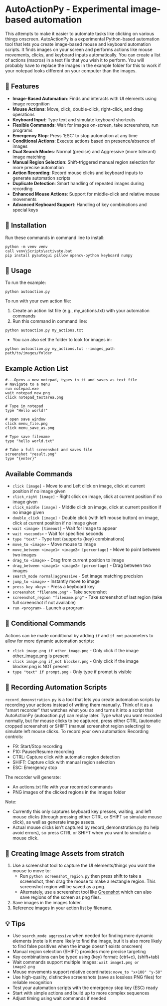 # AutoActionPy - Experimental image-based automation

This attempts to make it easier to automate tasks like clicking on various things onscreen. AutoActionPy is a experimental Python-based automation tool that lets you create image-based mouse and keyboard automation scripts. It finds images on your screen and performs actions like mouse movements, clicks, and keyboard inputs automatically. You can create a list of actions (macros) in a text file that you wish it to perform.
You will probably have to replace the images in the example folder for this to work if your notepad looks different on your computer than the images.

## 🌟 Features

- **Image-Based Automation**: Finds and interacts with UI elements using image recognition
- **Mouse Actions**: Move, click, double-click, right-click, and drag operations
- **Keyboard Input**: Type text and simulate keyboard shortcuts
- **Flexible Commands**: Wait for images on-screen, take screenshots, run programs
- **Emergency Stop**: Press 'ESC' to stop automation at any time
- **Conditional Actions**: Execute actions based on presence/absence of images
- **Dual Search Modes**: Normal (precise) and Aggressive (more tolerant) image matching
- **Manual Region Selection**: Shift-triggered manual region selection for more precise automation
- **Action Recording**: Record mouse clicks and keyboard inputs to generate automation scripts
- **Duplicate Detection**: Smart handling of repeated images during recording
- **Enhanced Mouse Actions**: Support for middle-click and relative mouse movements
- **Advanced Keyboard Support**: Handling of key combinations and special keys

## 🚀 Installation

Run these commands in command line to install:
```
python -m venv venv
call venv\Scripts\activate.bat
pip install pyautogui pillow opencv-python keyboard numpy
```

## 📝 Usage

To run the example:
```
python autoaction.py
```

To run with your own action file:  
  1. Create an action list file (e.g., my_actions.txt) with your automation commands
  2. Run this command in command line:
```
python autoaction.py my_actions.txt
```  
  - You can also set the folder to look for images in:
```
python autoaction.py my_actions.txt --images_path path/to/images/folder
```

## Example Action List
```text
#---Opens a new notepad, types in it and saves as text file
# Navigate to a menu
run notepad.exe
wait notepad_new.png
click notepad_textarea.png

# Type in notepad
type "Hello world!"

# open save window
click menu_file.png
click menu_save_as.png

# Type save filename
type "hello world.txt"

# Take a full screenshot and saves file
screenshot "result.png"
type "{enter}"
```

## Available Commands

- `click [image]` - Move to and Left click on image, click at current position if no image given
- `click_right [image]` - Right click on image, click at current position if no image given
- `click_middle [image]` - Middle click on image, click at current position if no image given
- `double_click [image]` - Double click (with left mouse button) on image, click at current position if no image given
- `wait <image> [timeout]` - Wait for image to appear
- `wait <seconds>` - Wait for specified seconds
- `type "text"` - Type text (supports {key} combinations)
- `move_to <image>` - Move mouse to image
- `move_between <image1> <image2> [percentage]` - Move to point between two images
- `drag_to <image>` - Drag from current position to image
- `drag_between <image1> <image2> [percentage]` - Drag between two images
- `search_mode normal|aggressive` - Set image matching precision
- `jump_to <image>` - Instantly move to image
- `press_key <key>` - Press a keyboard key
- `screenshot "filename.png"` - Take screenshot
- `screenshot_region "filename.png"` - Take screenshot of last region (take full screenshot if not available)
- `run <program>` - Launch a program

## 🎯 Conditional Commands

Actions can be made conditional by adding `if` and `if_not` parameters to allow for more dynamic automation scripts:
- `click image.png if other_image.png` - Only click if the image other_image.png is present
- `click image.png if_not blocker.png` - Only click if the image blocker.png is NOT present
- `type "text" if prompt.png` - Only type if prompt is visible

## 🎥 Recording Automation Scripts
`record_demonstration.py` is a tool that lets you create automation scripts by recording your actions instead of writing them manually. 
Think of it as a "smart recorder" that watches what you do and turns it into a script that AutoActionPy (autoaction.py) can replay later.
Type what you want recorded normally, but for mouse clicks to be captured, press either CTRL (automatic cropped screenshot) or SHIFT (manual screenshot region selecting) to simulate left mouse clicks.
To record your own automation:
Recording controls:
- F9: Start/Stop recording
- F10: Pause/Resume recording
- CTRL: Capture click with automatic region detection
- SHIFT: Capture click with manual region selection
- ESC: Emergency stop

The recorder will generate:
- An actions.txt file with your recorded commands
- PNG images of the clicked regions in the images folder

Note: 
- Currently this only captures keyboard key presses, waiting, and left mouse clicks (through pressing either CTRL or SHIFT so simulate mouse click), as well as generate image assets.
- Actual mouse clicks isn't captured by record_demonstration.py (to help avoid errors), so press CTRL or SHIFT when you want to simulate a mouse click.

## 📸 Creating Image Assets from stratch

1. Use a screenshot tool to capture the UI elements/things you want the mouse to move to:
   - Run `python screenshot_region.py` then press shift to take a screenshot, then drag the mouse to make a rectangle region. This screenshot region will be saved as a png.
   - Alternately, use a screenshot tool like [Greenshot](https://getgreenshot.org/downloads/) which can also save regions of the screen as png files.
2. Save images in the images folder.
3. Reference images in your action list by filename.

## 💡 Tips

- Use `search_mode aggressive` when needed for finding more dynamic elements (note is it more likely to find the image, but it is also more likely to find false positives when the image doesn't exists onscreen)
- Manual region selection (SHIFT) provides more precise targeting
- Key combinations can be typed using {key} format: {ctrl+c}, {shift+tab}
- Wait commands support multiple images: `wait image1.png or image2.png`
- Mouse movements support relative coordinates: `move_to "x+100" "y-50"`
- Use high-quality, distinctive screenshots (save as lossless PNG files) for reliable recognition
- Test your automation scripts with the emergency stop key (ESC) ready
- Start with simple actions and build up to more complex sequences
- Adjust timing using wait commands if needed
